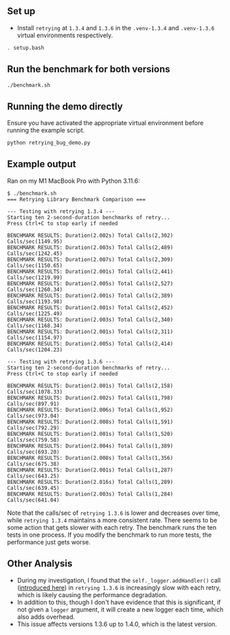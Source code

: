 ## Set up

* Install `retrying` at `1.3.4` and `1.3.6` in the `.venv-1.3.4` and 
`.venv-1.3.6` virtual environments respectively.

```bash
. setup.bash
```

## Run the benchmark for both versions

```bash 
./benchmark.sh
```

## Running the demo directly

Ensure you have activated the appropriate virtual environment before running 
the example script.

```bash
python retrying_bug_demo.py
```

## Example output

Ran on my M1 MacBook Pro with Python 3.11.6:

```
$ ./benchmark.sh 
=== Retrying Library Benchmark Comparison ===

--- Testing with retrying 1.3.4 ---
Starting ten 2-second-duration benchmarks of retry...
Press Ctrl+C to stop early if needed

BENCHMARK RESULTS: Duration(2.002s) Total Calls(2,302) Calls/sec(1149.95)
BENCHMARK RESULTS: Duration(2.003s) Total Calls(2,489) Calls/sec(1242.45)
BENCHMARK RESULTS: Duration(2.007s) Total Calls(2,309) Calls/sec(1150.65)
BENCHMARK RESULTS: Duration(2.001s) Total Calls(2,441) Calls/sec(1219.99)
BENCHMARK RESULTS: Duration(2.005s) Total Calls(2,527) Calls/sec(1260.34)
BENCHMARK RESULTS: Duration(2.001s) Total Calls(2,389) Calls/sec(1193.98)
BENCHMARK RESULTS: Duration(2.001s) Total Calls(2,452) Calls/sec(1225.49)
BENCHMARK RESULTS: Duration(2.003s) Total Calls(2,340) Calls/sec(1168.34)
BENCHMARK RESULTS: Duration(2.001s) Total Calls(2,311) Calls/sec(1154.97)
BENCHMARK RESULTS: Duration(2.005s) Total Calls(2,414) Calls/sec(1204.23)

--- Testing with retrying 1.3.6 ---
Starting ten 2-second-duration benchmarks of retry...
Press Ctrl+C to stop early if needed

BENCHMARK RESULTS: Duration(2.001s) Total Calls(2,158) Calls/sec(1078.33)
BENCHMARK RESULTS: Duration(2.002s) Total Calls(1,798) Calls/sec(897.91)
BENCHMARK RESULTS: Duration(2.006s) Total Calls(1,952) Calls/sec(973.04)
BENCHMARK RESULTS: Duration(2.008s) Total Calls(1,591) Calls/sec(792.29)
BENCHMARK RESULTS: Duration(2.001s) Total Calls(1,520) Calls/sec(759.58)
BENCHMARK RESULTS: Duration(2.004s) Total Calls(1,389) Calls/sec(693.20)
BENCHMARK RESULTS: Duration(2.008s) Total Calls(1,356) Calls/sec(675.38)
BENCHMARK RESULTS: Duration(2.001s) Total Calls(1,287) Calls/sec(643.25)
BENCHMARK RESULTS: Duration(2.016s) Total Calls(1,289) Calls/sec(639.45)
BENCHMARK RESULTS: Duration(2.003s) Total Calls(1,284) Calls/sec(641.04)
```

Note that the calls/sec of `retrying 1.3.6` is lower and decreases over time, 
while `retrying 1.3.4` maintains a more consistent rate.
There seems to be some action that gets slower with each retry. The benchmark 
runs the ten tests in one process. If you modify the benchmark to run more
tests, the performance just gets worse.

## Other Analysis

* During my investigation, I found that the `self._logger.addHandler()` call
\([introduced here][0]\)
in `retrying 1.3.6` is increasingly slow with each retry, which is likely 
causing the performance degradation.
* In addition to this, though I don't have evidence that this is significant, 
if not given a `logger` argument, it will create a new logger each time, which 
also adds overhead.
* This issue affects versions 1.3.6 up to 1.4.0, which is the latest version.

[0]: https://github.com/groodt/retrying/pull/6/files#diff-5d48e947cb75f0a64ea964638aee51b9473f649b6fe9de4bd3455aa7b0dae095R118